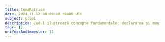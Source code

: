 ```yaml
---
title: temaMatrice
date: 2024-11-12 00:00:00 +0000 UTC
subject: pclp1
description: Codul ilustrează concepte fundamentale: declararea și manipularea matricilor bidimensionale în C, folosind bucle imbricate pentru citirea și afișarea elementelor, indexare și operații de I/O standard.
tags: []
uniYearAndSemester: 11
---
```


